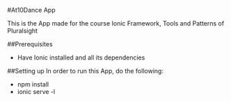 #At10Dance App

This is the App made for the course Ionic Framework, Tools and Patterns of Pluralsight

##Prerequisites
- Have Ionic installed and all its dependencies

##Setting up
In order to run this App, do the following:
- npm install
- ionic serve -l